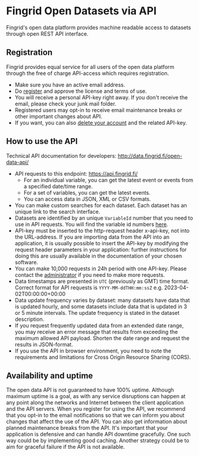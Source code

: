 # Fingrid Open Datasets via API
Fingrid's open data platform provides machine readable access to datasets through open REST API interface.


## Registration
Fingrid provides equal service for all users of the open data platform through the free of charge API-access which requires registration.

- Make sure you have an active email address.
- Do [register](https://data.fingrid.fi/open-data-forms/registration/) and approve the license and terms of use. 
- You will receive a personal API-key right away. If you don't receive the email, please check your junk mail folder.
- Registered users may opt-in to receive email maintenance breaks or other important changes about API.
- If you want, you can also [delete your account](https://data.fingrid.fi/open-data-forms/leave/) and the related API-key.


## How to use the API
Technical API documentation for developers:  http://data.fingrid.fi/open-data-api/

- API requests to this endpoint:  https://api.fingrid.fi/
  - For an individual variable, you can get the latest event or events from a specified date/time range.
  - For a set of variables, you can get the latest events.
  - You can access data in JSON, XML or CSV formats.
- You can make custom searches for each dataset. Each dataset has an unique link to the search interface. 
- Datasets are identified by an unique `VariableId` number that you need to use in API requests. You will find the variable id numbers [here](). 
- API-key must be inserted to the http-request header x-api-key, not into the URL-address. If you are importing data from the API into an application, it is usually possible to insert the API-key by modifying the request header parameters in your application: further instructions for doing this are usually available in the documentation of your chosen software.
- You can make 10,000 requests in 24h period with one API-key. Please contact the [administrator](mailto:avoindata@fingrid.fi) if you need to make more requests.
- Data timestamps are presented in `UTC` (previously as GMT) time format. Correct format for API requests is `YYYY-MM-ddTHH:mm:ssZ` e.g. 2023-04-02T00:00:00+00:00
- Data update frequency varies by dataset: many datasets have data that is updated hourly, and some datasets include data that is updated in 3 or 5 minute intervals. The update frequency is stated in the dataset description.
- If you request frequently updated data from an extended date range, you may receive an error message that results from exceeding the maximum allowed API payload. Shorten the date range and request the results in JSON-format. 
- If you use the API in browser environment, you need to note the requirements and limitations for Cross Origin Resource Sharing (CORS). 


## Availability and uptime
The open data API is not guaranteed to have 100% uptime. Although maximum uptime is a goal, as with any service disruptions can happen at any point along the networks and Internet between the client application and the API servers. When you register for using the API, we recommend that you opt-in to the email notifications so that we can inform you about changes that affect the use of the API. You can also get information about planned maintenance breaks from the API. It's important that your application is defensive and can handle API downtime gracefully. One such way could be by implementing good caching. Another strategy could be to aim for graceful failure if the API is not available. 
